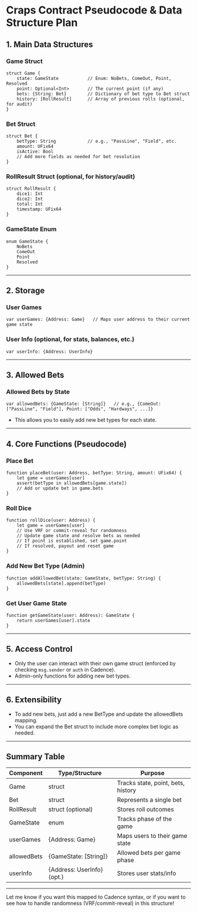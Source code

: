 # Craps Contract Pseudocode & Data Structure Plan

## 1. Main Data Structures

### Game Struct
```
struct Game {
    state: GameState           // Enum: NoBets, ComeOut, Point, Resolved
    point: Optional<Int>       // The current point (if any)
    bets: {String: Bet}        // Dictionary of bet type to Bet struct
    history: [RollResult]      // Array of previous rolls (optional, for audit)
}
```

### Bet Struct
```
struct Bet {
    betType: String            // e.g., "PassLine", "Field", etc.
    amount: UFix64
    isActive: Bool
    // Add more fields as needed for bet resolution
}
```

### RollResult Struct (optional, for history/audit)
```
struct RollResult {
    dice1: Int
    dice2: Int
    total: Int
    timestamp: UFix64
}
```

### GameState Enum
```
enum GameState {
    NoBets
    ComeOut
    Point
    Resolved
}
```

---

## 2. Storage

### User Games
```
var userGames: {Address: Game}   // Maps user address to their current game state
```

### User Info (optional, for stats, balances, etc.)
```
var userInfo: {Address: UserInfo}
```

---

## 3. Allowed Bets

### Allowed Bets by State
```
var allowedBets: {GameState: [String]}   // e.g., {ComeOut: ["PassLine", "Field"], Point: ["Odds", "Hardways", ...]}
```
- This allows you to easily add new bet types for each state.

---

## 4. Core Functions (Pseudocode)

### Place Bet
```
function placeBet(user: Address, betType: String, amount: UFix64) {
    let game = userGames[user]
    assert(betType in allowedBets[game.state])
    // Add or update bet in game.bets
}
```

### Roll Dice
```
function rollDice(user: Address) {
    let game = userGames[user]
    // Use VRF or commit-reveal for randomness
    // Update game state and resolve bets as needed
    // If point is established, set game.point
    // If resolved, payout and reset game
}
```

### Add New Bet Type (Admin)
```
function addAllowedBet(state: GameState, betType: String) {
    allowedBets[state].append(betType)
}
```

### Get User Game State
```
function getGameState(user: Address): GameState {
    return userGames[user].state
}
```

---

## 5. Access Control
- Only the user can interact with their own game struct (enforced by checking `msg.sender` or `auth` in Cadence).
- Admin-only functions for adding new bet types.

---

## 6. Extensibility
- To add new bets, just add a new BetType and update the allowedBets mapping.
- You can expand the Bet struct to include more complex bet logic as needed.

---

## Summary Table

| Component         | Type/Structure                | Purpose                                 |
|-------------------|------------------------------|-----------------------------------------|
| Game              | struct                       | Tracks state, point, bets, history      |
| Bet               | struct                       | Represents a single bet                 |
| RollResult        | struct (optional)            | Stores roll outcomes                    |
| GameState         | enum                         | Tracks phase of the game                |
| userGames         | {Address: Game}              | Maps users to their game state          |
| allowedBets       | {GameState: [String]}        | Allowed bets per game phase             |
| userInfo          | {Address: UserInfo} (opt.)   | Stores user stats/info                  |

---

Let me know if you want this mapped to Cadence syntax, or if you want to see how to handle randomness (VRF/commit-reveal) in this structure! 